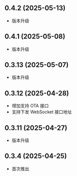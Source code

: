 ## 0.4.2 (2025-05-13)
- 版本升级
## 0.4.1 (2025-05-08)
- 版本升级
## 0.3.13 (2025-05-07)
- 版本升级
## 0.3.12 (2025-04-28)

- 增加支持 OTA 接口
- 支持下发 WebSocket 接口地址

## 0.3.11 (2025-04-27)
- 版本升级
## 0.3.4 (2025-04-25)
- 首次推出